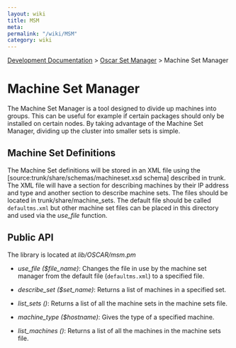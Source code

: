 ```yaml
---
layout: wiki
title: MSM
meta: 
permalink: "/wiki/MSM"
category: wiki
---
```

<!-- Name: MSM -->
<!-- Version: 5 -->
<!-- Author: wesbland -->

[Development Documentation](/wiki/DevelDocs/) > [Oscar Set Manager](/wiki/OSM/) > Machine Set Manager

# Machine Set Manager

The Machine Set Manager is a tool designed to divide up machines into groups.  This can be useful for example if certain packages should only be installed on certain nodes.  By taking advantage of the Machine Set Manager, dividing up the cluster into smaller sets is simple.

## Machine Set Definitions

The Machine Set definitions will be stored in an XML file using the [source:trunk/share/schemas/machineset.xsd schema] described in trunk.  The XML file will have a section for describing machines by their IP address and type and another section to describe machine sets.  The files should be located in trunk/share/machine_sets.  The default file should be called `defaultms.xml` but other machine set files can be placed in this directory and used via the _use_file_ function.

## Public API

The library is located at _lib/OSCAR/msm.pm_

 * _use_file ($file_name)_: Changes the file in use by the machine set manager from the default file (`defaultms.xml`) to a specified file.

 * _describe_set ($set_name)_: Returns a list of machines in a specified set.

 * _list_sets ()_: Returns a list of all the machine sets in the machine sets file.

 * _machine_type ($hostname)_: Gives the type of a specified machine.

 * _list_machines ()_: Returns a list of all the machines in the machine sets file.